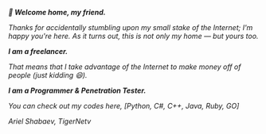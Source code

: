 **_🔭 Welcome home, my friend._**


_Thanks for accidentally stumbling upon my small stake of the Internet; I'm happy you're here.
As it turns out, this is not only my home — but yours too._

**_I am a freelancer._**


_That means that I take advantage of the Internet to make money off of people (just kidding 😄)._

**_I am a Programmer & Penetration Tester._**


_You can check out my codes here, [Python, C#, C++, Java, Ruby, GO]_



_Ariel Shabaev, TigerNetv_
